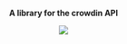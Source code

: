 <div align="center">

  <p><strong>A library for the crowdin API</strong></p>
  <a href="https://discord.gg/rmg4342Z8P"><img src="https://discord.com/api/guilds/945649095685570622/embed.png?style=banner2"></a>

</div>
